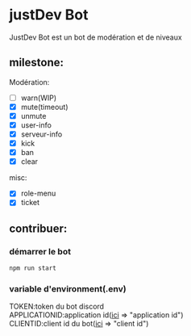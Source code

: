 # justDev Bot
JustDev Bot est un bot de modération et de niveaux

## milestone:

Modération:
- [ ] warn(WIP)
- [x] mute(timeout)
- [x] unmute
- [x] user-info
- [x] serveur-info
- [x] kick
- [x] ban
- [x] clear

misc:
- [x] role-menu
- [x] ticket

## contribuer:

### démarrer le bot
```bash
npm run start
```
### variable d'environment(.env)
TOKEN:token du bot discord\
APPLICATIONID:application id([ici](https://discord.com/developers/applications/${applicationId}/information) => "application id")\
CLIENTID:client id du bot([ici](https://discord.com/developers/applications/${applicationId}/oauth2/general) => "client id")